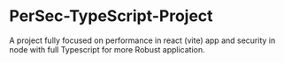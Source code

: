 # PerSec-TypeScript-Project
A project fully focused on performance in react (vite) app and security in node with full Typescript for more Robust application.
